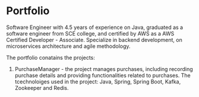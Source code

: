 # Portfolio
Software Engineer with 4.5 years of experience on Java, graduated as a software engineer from SCE college, and certified by AWS as a AWS Certified Developer - Associate. Specialize in backend development, on microservices architecture and agile methodology.

The portfolio conatains the projects:

1. PurchaseManager - the project manages purchases, including recording purchase details and providing functionalities related to purchases. The tcechnoloiges used in the project: Java, Spring, Spring Boot, Kafka, 
   Zookeeper and Redis.
